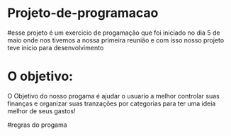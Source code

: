 # Projeto-de-programacao

#esse projeto é um exercicio de progamação que foi iniciado no dia 5 de maio onde nos tivemos a nossa primeira reunião 
e com isso nosso projeto teve inicio para desenvolvimento

# O objetivo:
O Objetivo do nosso progama é ajudar o usuario a melhor controlar suas finanças e organizar suas tranzações por categorias para ter uma
ideia melhor de seus gastos!


#regras do progama






